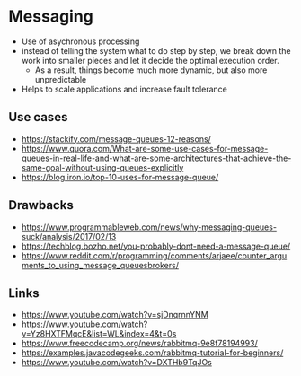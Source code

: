 # Messaging

- Use of asychronous processing
- instead of telling the system what to do step by step, we break down the work into smaller pieces and let it decide the optimal execution order.
  - As a result, things become much more dynamic, but also more unpredictable
- Helps to scale applications and increase fault tolerance

## Use cases

- https://stackify.com/message-queues-12-reasons/
- https://www.quora.com/What-are-some-use-cases-for-message-queues-in-real-life-and-what-are-some-architectures-that-achieve-the-same-goal-without-using-queues-explicitly
- https://blog.iron.io/top-10-uses-for-message-queue/

## Drawbacks

- https://www.programmableweb.com/news/why-messaging-queues-suck/analysis/2017/02/13
- https://techblog.bozho.net/you-probably-dont-need-a-message-queue/
- https://www.reddit.com/r/programming/comments/arjaee/counter_arguments_to_using_message_queuesbrokers/



## Links

- https://www.youtube.com/watch?v=sjDnqrnnYNM
- https://www.youtube.com/watch?v=Yz8HXTFMqcE&list=WL&index=4&t=0s
- https://www.freecodecamp.org/news/rabbitmq-9e8f78194993/
- https://examples.javacodegeeks.com/rabbitmq-tutorial-for-beginners/
- https://www.youtube.com/watch?v=DXTHb9TqJOs
